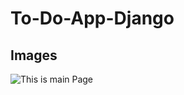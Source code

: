 # To-Do-App-Django


## Images

![This is main Page](![image](https://user-images.githubusercontent.com/57573454/198030874-f566bfff-4a67-4ac3-8832-8589deefe96a.png)
)
